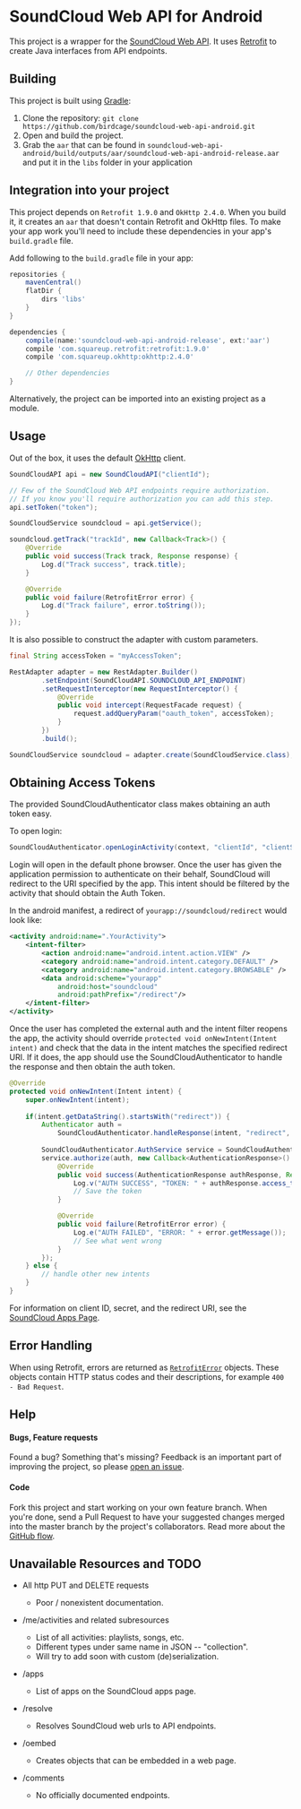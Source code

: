 # SoundCloud Web API for Android

This project is a wrapper for the [SoundCloud Web API](https://developers.soundcloud.com/docs/api/reference).
It uses [Retrofit](http://square.github.io/retrofit/) to create Java interfaces from API endpoints.

## Building
This project is built using [Gradle](https://gradle.org/):

1. Clone the repository: `git clone https://github.com/birdcage/soundcloud-web-api-android.git`
2. Open and build the project.
3. Grab the `aar` that can be found in `soundcloud-web-api-android/build/outputs/aar/soundcloud-web-api-android-release.aar`
  and put it in the `libs` folder in your application

## Integration into your project

This project depends on `Retrofit 1.9.0` and `OkHttp 2.4.0`. When you build it, it creates an `aar`
that doesn't contain Retrofit and OkHttp files. To make your app work you'll need to include these
dependencies in your app's `build.gradle` file.

Add following to the `build.gradle` file in your app:

```groovy
repositories {
    mavenCentral()
    flatDir {
        dirs 'libs'
    }
}

dependencies {
    compile(name:'soundcloud-web-api-android-release', ext:'aar')
    compile 'com.squareup.retrofit:retrofit:1.9.0'
    compile 'com.squareup.okhttp:okhttp:2.4.0'

    // Other dependencies
}
```

Alternatively, the project can be imported into an existing project as a module.



## Usage

Out of the box, it uses the default [OkHttp](http://square.github.io/okhttp/) client.

```java
SoundCloudAPI api = new SoundCloudAPI("clientId");

// Few of the SoundCloud Web API endpoints require authorization.
// If you know you'll require authorization you can add this step.
api.setToken("token");

SoundCloudService soundcloud = api.getService();

soundcloud.getTrack("trackId", new Callback<Track>() {
    @Override
    public void success(Track track, Response response) {
        Log.d("Track success", track.title);
    }

    @Override
    public void failure(RetrofitError error) {
        Log.d("Track failure", error.toString());
    }
});
```

It is also possible to construct the adapter with custom parameters.

```java
final String accessToken = "myAccessToken";

RestAdapter adapter = new RestAdapter.Builder()
        .setEndpoint(SoundCloudAPI.SOUNDCLOUD_API_ENDPOINT)
        .setRequestInterceptor(new RequestInterceptor() {
            @Override
            public void intercept(RequestFacade request) {
                request.addQueryParam("oauth_token", accessToken);
            }
        })
        .build();

SoundCloudService soundcloud = adapter.create(SoundCloudService.class);
```

## Obtaining Access Tokens

The provided SoundCloudAuthenticator class makes obtaining an auth token easy.

To open login:

```java
SoundCloudAuthenticator.openLoginActivity(context, "clientId", "clientSecret");
```
Login will open in the default phone browser. Once the user has given the application permission to authenticate on their behalf, SoundCloud will redirect to the URI specified by the app. This intent should be filtered by the activity that should obtain the Auth Token.

In the android manifest, a redirect of `yourapp://soundcloud/redirect` would look like:

```xml
<activity android:name=".YourActivity">
    <intent-filter>
        <action android:name="android.intent.action.VIEW" />
        <category android:name="android.intent.category.DEFAULT" />
        <category android:name="android.intent.category.BROWSABLE" />
        <data android:scheme="yourapp" 
            android:host="soundcloud" 
            android:pathPrefix="/redirect"/>
    </intent-filter>
</activity>
```

Once the user has completed the external auth and the intent filter reopens the app, the activity should override `protected void onNewIntent(Intent intent)` and check that the data in the intent matches the specified redirect URI. If it does, the app should use the SoundCloudAuthenticator to handle the response and then obtain the auth token.

```java
@Override
protected void onNewIntent(Intent intent) {
    super.onNewIntent(intent);
    
    if(intent.getDataString().startsWith("redirect")) {
        Authenticator auth = 
            SoundCloudAuthenticator.handleResponse(intent, "redirect", "clientId", "secret"); 
            
        SoundCloudAuthenticator.AuthService service = SoundCloudAuthenticator.getAuthService();
        service.authorize(auth, new Callback<AuthenticationResponse>() {
            @Override
            public void success(AuthenticationResponse authResponse, Response response) {
                Log.v("AUTH SUCCESS", "TOKEN: " + authResponse.access_token);
                // Save the token
            }

            @Override 
            public void failure(RetrofitError error) {
                Log.e("AUTH FAILED", "ERROR: " + error.getMessage());
                // See what went wrong
            }
        });
    } else {
        // handle other new intents    
    }
}
```

For information on client ID, secret, and the redirect URI, see the [SoundCloud Apps Page](http://soundcloud.com/you/apps). 

## Error Handling

When using Retrofit, errors are returned as [`RetrofitError`](http://square.github.io/retrofit/javadoc/retrofit/RetrofitError.html) objects. These objects contain HTTP status codes and their descriptions, for example `400 - Bad Request`.

## Help

#### Bugs, Feature requests
Found a bug? Something that's missing? Feedback is an important part of improving the project, so please [open an issue](https://github.com/birdcage/soundcloud-web-api-android/issues).

#### Code
Fork this project and start working on your own feature branch. When you're done, send a Pull Request to have your suggested changes merged into the master branch by the project's collaborators. Read more about the [GitHub flow](https://guides.github.com/introduction/flow/).

## Unavailable Resources and TODO

- All http PUT and DELETE requests
  - Poor / nonexistent documentation.
  
- /me/activities and related subresources
  - List of all activities: playlists, songs, etc.
  - Different types under same name in JSON -- "collection".
  - Will try to add soon with custom (de)serialization.
  
- /apps
  - List of apps on the SoundCloud apps page.
  
- /resolve
  - Resolves SoundCloud web urls to API endpoints.
  
- /oembed
  - Creates objects that can be embedded in a web page.
  
- /comments
  - No officially documented endpoints.